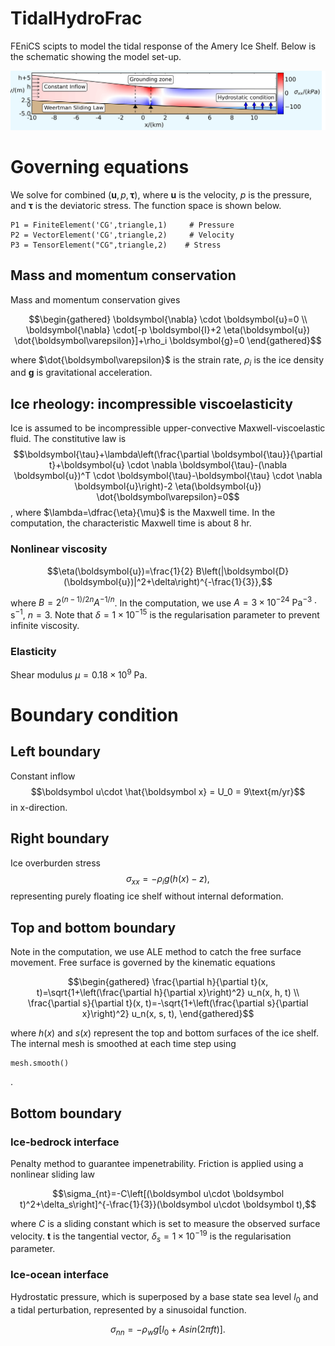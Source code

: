 # TidalHydroFrac

FEniCS scipts to model the tidal response of the Amery Ice Shelf. Below is the schematic showing the model set-up.


![Image text](https://github.com/HwenZhang/TidalHydroFrac/blob/147148f5916b7197c94a07abe23951a49d448c2f/grounding_line_mesh_sensitivity/image/schematic.png)

# Governing equations

We solve for combined $\left(\boldsymbol u, p, \boldsymbol \tau\right)$, where $\boldsymbol{u}$ is the velocity, $p$ is the pressure, and $\boldsymbol\tau$ is the deviatoric stress. The function space is shown below.
```
P1 = FiniteElement('CG',triangle,1)     # Pressure
P2 = VectorElement('CG',triangle,2)     # Velocity
P3 = TensorElement("CG",triangle,2)    # Stress
```
## Mass and momentum conservation
Mass and momentum conservation gives
```math
\begin{gathered}
\boldsymbol{\nabla} \cdot \boldsymbol{u}=0 \\
\boldsymbol{\nabla} \cdot[-p \boldsymbol{I}+2 \eta(\boldsymbol{u}) \dot{\boldsymbol\varepsilon}]+\rho_i \boldsymbol{g}=0
\end{gathered}
```
where $\dot{\boldsymbol\varepsilon}$ is the strain rate, $\rho_i$ is the ice density and $\boldsymbol g$ is gravitational acceleration.

## Ice rheology: incompressible viscoelasticity
Ice is assumed to be incompressible upper-convective Maxwell-viscoelastic fluid. The constitutive law is
$$\boldsymbol{\tau}+\lambda\left(\frac{\partial \boldsymbol{\tau}}{\partial t}+\boldsymbol{u} \cdot \nabla \boldsymbol{\tau}-(\nabla \boldsymbol{u})^T \cdot \boldsymbol{\tau}-\boldsymbol{\tau} \cdot \nabla \boldsymbol{u}\right)-2 \eta(\boldsymbol{u}) \dot{\boldsymbol\varepsilon}=0$$, where $\lambda=\dfrac{\eta}{\mu}$ is the Maxwell time. In the computation, the characteristic Maxwell time is about $8~\text{hr}$.

### Nonlinear viscosity 
```math
\eta(\boldsymbol{u})=\frac{1}{2} B\left(|\boldsymbol{D}(\boldsymbol{u})|^2+\delta\right)^{-\frac{1}{3}},
```
where $B=2^{(n-1)/2n} A^{-1/n}$. In the computation, we use $A=3\times 10^{-24}~\text{Pa}^{-3}\cdot\text{s}^{-1}$, $n=3$. Note that $\delta=1\times 10^{-15}$ is the regularisation parameter to prevent infinite viscosity. 
### Elasticity
Shear modulus $\mu=0.18\times 10^{9}$ $\text{Pa}$.

# Boundary condition

## Left boundary 
Constant inflow
$$\boldsymbol u\cdot \hat{\boldsymbol x} = U_0 = 9\text{m/yr}$$ in x-direction.

## Right boundary
Ice overburden stress
$$\sigma_{xx}=-\rho_i g \left(h\left(x\right)-z\right),$$
representing purely floating ice shelf without internal deformation.

## Top and bottom boundary
Note in the computation, we use ALE method to catch the free surface movement. Free surface is governed by the kinematic equations
```math
\begin{gathered}
\frac{\partial h}{\partial t}(x, t)=\sqrt{1+\left(\frac{\partial h}{\partial x}\right)^2} u_n(x, h, t) \\
\frac{\partial s}{\partial t}(x, t)=-\sqrt{1+\left(\frac{\partial s}{\partial x}\right)^2} u_n(x, s, t),
\end{gathered}
```
where $h\left(x\right)$ and $s\left(x\right)$ represent the top and bottom surfaces of the ice shelf. The internal mesh is smoothed at each time step using
```
mesh.smooth()
```
.

## Bottom boundary
### Ice-bedrock interface
Penalty method to guarantee impenetrability. Friction is applied using a nonlinear sliding law
```math
\sigma_{nt}=-C\left[(\boldsymbol u\cdot \boldsymbol t)^2+\delta_s\right]^{-\frac{1}{3}}(\boldsymbol u\cdot \boldsymbol t),
```
where $C$ is a sliding constant which is set to measure the observed surface velocity. $\boldsymbol t$ is the tangential vector, $\delta_s=1\times 10^{-19}$ is the regularisation parameter. 

### Ice-ocean interface
Hydrostatic pressure, which is superposed by a base state sea level $l_0$ and a tidal perturbation, represented by a sinusoidal function.
```math
\sigma_{nn} = -\rho_w g \left[l_0 + A sin\left(2\pi f t\right)\right].
```
